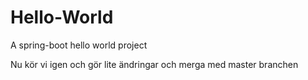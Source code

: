 # Hello-World
A spring-boot hello world project

Nu kör vi igen och gör lite ändringar och merga med master branchen